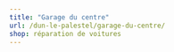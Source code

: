 ```yaml
---
title: "Garage du centre"
url: /dun-le-palestel/garage-du-centre/
shop: réparation de voitures
---
```


